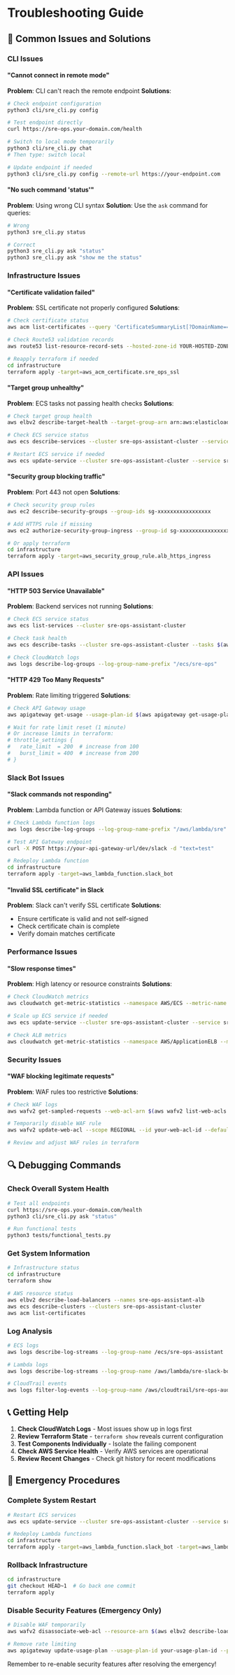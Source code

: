 # Troubleshooting Guide

## 🔧 Common Issues and Solutions

### CLI Issues

#### "Cannot connect in remote mode"
**Problem**: CLI can't reach the remote endpoint
**Solutions**:
```bash
# Check endpoint configuration
python3 cli/sre_cli.py config

# Test endpoint directly
curl https://sre-ops.your-domain.com/health

# Switch to local mode temporarily
python3 cli/sre_cli.py chat
# Then type: switch local

# Update endpoint if needed
python3 cli/sre_cli.py config --remote-url https://your-endpoint.com
```

#### "No such command 'status'"
**Problem**: Using wrong CLI syntax
**Solution**: Use the `ask` command for queries:
```bash
# Wrong
python3 sre_cli.py status

# Correct
python3 sre_cli.py ask "status"
python3 sre_cli.py ask "show me the status"
```

### Infrastructure Issues

#### "Certificate validation failed"
**Problem**: SSL certificate not properly configured
**Solutions**:
```bash
# Check certificate status
aws acm list-certificates --query 'CertificateSummaryList[?DomainName==`sre-ops.your-domain.com`]'

# Check Route53 validation records
aws route53 list-resource-record-sets --hosted-zone-id YOUR-HOSTED-ZONE-ID --query 'ResourceRecordSets[?Type==`CNAME`]'

# Reapply terraform if needed
cd infrastructure
terraform apply -target=aws_acm_certificate.sre_ops_ssl
```

#### "Target group unhealthy"
**Problem**: ECS tasks not passing health checks
**Solutions**:
```bash
# Check target group health
aws elbv2 describe-target-health --target-group-arn arn:aws:elasticloadbalancing:us-west-2:YOUR-AWS-ACCOUNT-ID:targetgroup/sre-ops-https-tg-v2/457819692e233142

# Check ECS service status
aws ecs describe-services --cluster sre-ops-assistant-cluster --services sre-ops-assistant-mcp-server-https

# Restart ECS service if needed
aws ecs update-service --cluster sre-ops-assistant-cluster --service sre-ops-assistant-mcp-server-https --force-new-deployment
```

#### "Security group blocking traffic"
**Problem**: Port 443 not open
**Solutions**:
```bash
# Check security group rules
aws ec2 describe-security-groups --group-ids sg-xxxxxxxxxxxxxxxxx

# Add HTTPS rule if missing
aws ec2 authorize-security-group-ingress --group-id sg-xxxxxxxxxxxxxxxxx --protocol tcp --port 443 --cidr 0.0.0.0/0

# Or apply terraform
cd infrastructure
terraform apply -target=aws_security_group_rule.alb_https_ingress
```

### API Issues

#### "HTTP 503 Service Unavailable"
**Problem**: Backend services not running
**Solutions**:
```bash
# Check ECS service status
aws ecs list-services --cluster sre-ops-assistant-cluster

# Check task health
aws ecs describe-tasks --cluster sre-ops-assistant-cluster --tasks $(aws ecs list-tasks --cluster sre-ops-assistant-cluster --query 'taskArns[0]' --output text)

# Check CloudWatch logs
aws logs describe-log-groups --log-group-name-prefix "/ecs/sre-ops"
```

#### "HTTP 429 Too Many Requests"
**Problem**: Rate limiting triggered
**Solutions**:
```bash
# Check API Gateway usage
aws apigateway get-usage --usage-plan-id $(aws apigateway get-usage-plans --query 'items[0].id' --output text) --key-id your-api-key

# Wait for rate limit reset (1 minute)
# Or increase limits in terraform:
# throttle_settings {
#   rate_limit  = 200  # increase from 100
#   burst_limit = 400  # increase from 200
# }
```

### Slack Bot Issues

#### "Slack commands not responding"
**Problem**: Lambda function or API Gateway issues
**Solutions**:
```bash
# Check Lambda function logs
aws logs describe-log-groups --log-group-name-prefix "/aws/lambda/sre"

# Test API Gateway endpoint
curl -X POST https://your-api-gateway-url/dev/slack -d "text=test"

# Redeploy Lambda function
cd infrastructure
terraform apply -target=aws_lambda_function.slack_bot
```

#### "Invalid SSL certificate" in Slack
**Problem**: Slack can't verify SSL certificate
**Solutions**:
- Ensure certificate is valid and not self-signed
- Check certificate chain is complete
- Verify domain matches certificate

### Performance Issues

#### "Slow response times"
**Problem**: High latency or resource constraints
**Solutions**:
```bash
# Check CloudWatch metrics
aws cloudwatch get-metric-statistics --namespace AWS/ECS --metric-name CPUUtilization --dimensions Name=ServiceName,Value=sre-ops-assistant-mcp-server-https --start-time 2025-01-01T00:00:00Z --end-time 2025-01-01T01:00:00Z --period 300 --statistics Average

# Scale up ECS service if needed
aws ecs update-service --cluster sre-ops-assistant-cluster --service sre-ops-assistant-mcp-server-https --desired-count 3

# Check ALB metrics
aws cloudwatch get-metric-statistics --namespace AWS/ApplicationELB --metric-name TargetResponseTime --start-time 2025-01-01T00:00:00Z --end-time 2025-01-01T01:00:00Z --period 300 --statistics Average
```

### Security Issues

#### "WAF blocking legitimate requests"
**Problem**: WAF rules too restrictive
**Solutions**:
```bash
# Check WAF logs
aws wafv2 get-sampled-requests --web-acl-arn $(aws wafv2 list-web-acls --scope REGIONAL --query 'WebACLs[0].ARN' --output text) --rule-metric-name RateLimitRule --scope REGIONAL --time-window StartTime=2025-01-01T00:00:00Z,EndTime=2025-01-01T01:00:00Z --max-items 100

# Temporarily disable WAF rule
aws wafv2 update-web-acl --scope REGIONAL --id your-web-acl-id --default-action Allow={}

# Review and adjust WAF rules in terraform
```

## 🔍 Debugging Commands

### Check Overall System Health
```bash
# Test all endpoints
curl https://sre-ops.your-domain.com/health
python3 cli/sre_cli.py ask "status"

# Run functional tests
python3 tests/functional_tests.py
```

### Get System Information
```bash
# Infrastructure status
cd infrastructure
terraform show

# AWS resource status
aws elbv2 describe-load-balancers --names sre-ops-assistant-alb
aws ecs describe-clusters --clusters sre-ops-assistant-cluster
aws acm list-certificates
```

### Log Analysis
```bash
# ECS logs
aws logs describe-log-streams --log-group-name /ecs/sre-ops-assistant

# Lambda logs
aws logs describe-log-streams --log-group-name /aws/lambda/sre-slack-bot

# CloudTrail events
aws logs filter-log-events --log-group-name /aws/cloudtrail/sre-ops-audit-trail --start-time 1640995200000
```

## 📞 Getting Help

1. **Check CloudWatch Logs** - Most issues show up in logs first
2. **Review Terraform State** - `terraform show` reveals current configuration
3. **Test Components Individually** - Isolate the failing component
4. **Check AWS Service Health** - Verify AWS services are operational
5. **Review Recent Changes** - Check git history for recent modifications

## 🚨 Emergency Procedures

### Complete System Restart
```bash
# Restart ECS services
aws ecs update-service --cluster sre-ops-assistant-cluster --service sre-ops-assistant-mcp-server-https --force-new-deployment

# Redeploy Lambda functions
cd infrastructure
terraform apply -target=aws_lambda_function.slack_bot -target=aws_lambda_function.teams_bot
```

### Rollback Infrastructure
```bash
cd infrastructure
git checkout HEAD~1  # Go back one commit
terraform apply
```

### Disable Security Features (Emergency Only)
```bash
# Disable WAF temporarily
aws wafv2 disassociate-web-acl --resource-arn $(aws elbv2 describe-load-balancers --names sre-ops-assistant-alb --query 'LoadBalancers[0].LoadBalancerArn' --output text)

# Remove rate limiting
aws apigateway update-usage-plan --usage-plan-id your-usage-plan-id --patch-ops op=remove,path=/throttle
```

Remember to re-enable security features after resolving the emergency!